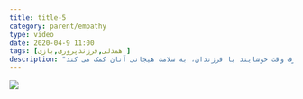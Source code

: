 ```yaml
---
title: title-5
category: parent/empathy
type: video
date: 2020-04-9 11:00
tags: [همدلی,فرزندپروری,بازی ]
description: "صرف وقت خوشایند با فرزندان، به سلامت هیجانی آنان کمک می کند"
---
```


[![](../../static/images/creativity-with-children-one-cover.webp)](../../static/videos/creativity-with-children-one.mp4)